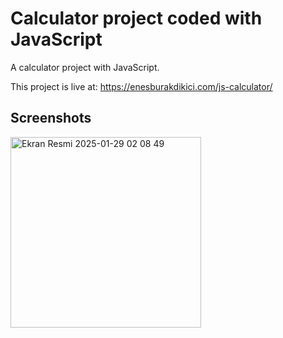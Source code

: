 <h1>Calculator project coded with JavaScript</h1>

<p>A calculator project with JavaScript.</p>

<p>This project is live at: <a href="https://enesburakdikici.com/js-calculator/">https://enesburakdikici.com/js-calculator/</a></p>

<h2>Screenshots</h2>

<img width="305" alt="Ekran Resmi 2025-01-29 02 08 49" src="https://github.com/user-attachments/assets/bcff4878-7e09-44d1-ba61-1482d9de5721" />

